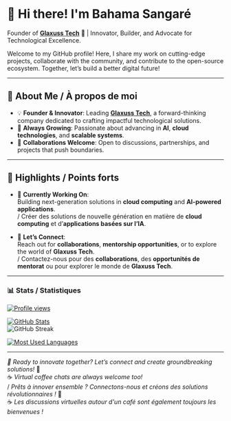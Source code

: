 # 👋 Hi there! I'm **Bahama Sangaré**

Founder of [**Glaxuss Tech**](https://glaxuss.tech) 🌟 | Innovator, Builder, and Advocate for Technological Excellence.

Welcome to my GitHub profile! Here, I share my work on cutting-edge projects, collaborate with the community, and contribute to the open-source ecosystem. Together, let’s build a better digital future!

---

## 🚀 About Me / À propos de moi

- 💡 **Founder & Innovator**: Leading [**Glaxuss Tech**](https://glaxuss.com), a forward-thinking company dedicated to crafting impactful technological solutions.  
- 🌱 **Always Growing**: Passionate about advancing in **AI**, **cloud technologies**, and **scalable systems**.  
- 🤝 **Collaborations Welcome**: Open to discussions, partnerships, and projects that push boundaries.  

---

## 🌟 Highlights / Points forts

- 🔭 **Currently Working On**:  
  Building next-generation solutions in **cloud computing** and **AI-powered applications**.  
  / Créer des solutions de nouvelle génération en matière de **cloud computing** et d’**applications basées sur l’IA**.

- 💬 **Let’s Connect**:  
  Reach out for **collaborations**, **mentorship opportunities**, or to explore the world of **Glaxuss Tech**.  
  / Contactez-nous pour des **collaborations**, des **opportunités de mentorat** ou pour explorer le monde de **Glaxuss Tech**.

---

### 📊 Stats / Statistiques

[![Profile views](https://komarev.com/ghpvc/?username=bahamasangare)](https://github.com/bahamasangare)

[![GitHub Stats](https://github-readme-stats.vercel.app/api?username=bahamasangare&count_private=true&show_icons=true&include_all_commits=true&theme=tokyonight)](https://github.com/bahamasangare)  
![GitHub Streak](https://github-readme-streak-stats.herokuapp.com/?user=bahamasangare&card_width=default&theme=tokyonight)

[![Most Used Languages](https://github-readme-stats.vercel.app/api/top-langs/?username=bahamasangare&hide_border=true&layout=donut-vertical&langs_count=5&theme=tokyonight)](https://github.com/bahamasangare)

---

*🌟 Ready to innovate together? Let’s connect and create groundbreaking solutions!* 🚀  
☕️ *Virtual coffee chats are always welcome too!*  
/ *Prêts à innover ensemble ? Connectons-nous et créons des solutions révolutionnaires !* 🚀  
☕️ *Les discussions virtuelles autour d'un café sont également toujours les bienvenues !*
